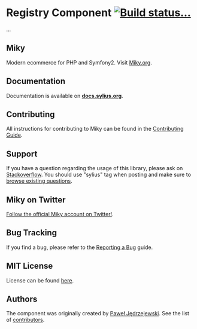 Registry Component [![Build status...](https://secure.travis-ci.org/Miky/Registry.png?branch=master)](http://travis-ci.org/Miky/Registry)
==================

...

Miky
------

Modern ecommerce for PHP and Symfony2. Visit [Miky.org](http://sylius.org).

Documentation
-------------

Documentation is available on [**docs.sylius.org**](http://docs.sylius.org/en/latest/components/Registry/index.html).

Contributing
------------

All instructions for contributing to Miky can be found in the [Contributing Guide](http://docs.sylius.org/en/latest/contributing/index.html).

Support
-------

If you have a question regarding the usage of this library, please ask on
[Stackoverflow](http://stackoverflow.com). You should use "sylius"
tag when posting and make sure to [browse existing questions](http://stackoverflow.com/questions/tagged/sylius).

Miky on Twitter
-----------------

[Follow the official Miky account on Twitter!](http://twitter.com/Miky).

Bug Tracking
------------

If you find a bug, please refer to the [Reporting a Bug](http://docs.sylius.org/en/latest/contributing/code/bugs.html) guide.

MIT License
-----------

License can be found [here](https://github.com/Miky/Registry/blob/master/LICENSE).

Authors
-------

The component was originally created by [Paweł Jędrzejewski](http://pjedrzejewski.com).
See the list of [contributors](https://github.com/Miky/Registry/contributors).
